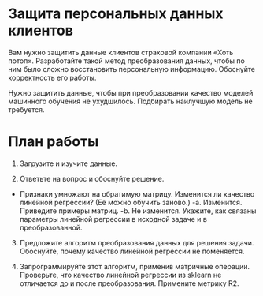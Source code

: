 # Защита персональных данных клиентов
Вам нужно защитить данные клиентов страховой компании «Хоть потоп». Разработайте такой метод преобразования данных, чтобы по ним было сложно восстановить персональную информацию. Обоснуйте корректность его работы.

Нужно защитить данные, чтобы при преобразовании качество моделей машинного обучения не ухудшилось. Подбирать наилучшую модель не требуется.
# План работы
1) Загрузите и изучите данные.

2) Ответьте на вопрос и обоснуйте решение.
- Признаки умножают на обратимую матрицу. Изменится ли качество линейной регрессии? (Её можно обучить заново.)
        -a. Изменится. Приведите примеры матриц.
        -b. Не изменится. Укажите, как связаны параметры линейной регрессии в исходной задаче и в преобразованной.
        
3) Предложите алгоритм преобразования данных для решения задачи. Обоснуйте, почему качество линейной регрессии не поменяется.

4) Запрограммируйте этот алгоритм, применив матричные операции. Проверьте, что качество линейной регрессии из sklearn не отличается до и после преобразования. Примените метрику R2.
